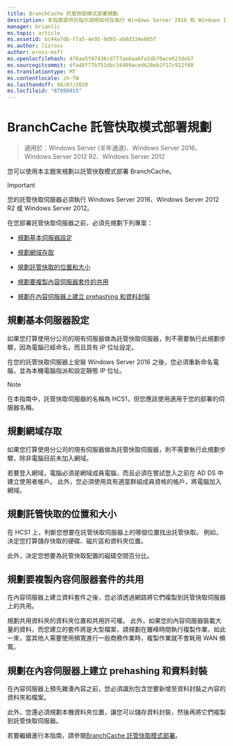 ```yaml
---
title: BranchCache 託管快取模式部署規劃
description: 本指南提供的指示說明如何在執行 Windows Server 2016 和 Windows 10 的電腦上，以託管快取模式部署 BranchCache。
manager: brianlic
ms.topic: article
ms.assetid: bc44a7db-f7a5-4e95-9d95-ab8d334e885f
ms.author: lizross
author: eross-msft
ms.openlocfilehash: 476aa5f87436cd777ae6aa6fa2db70ace623deb7
ms.sourcegitcommit: dfa48f77b751dbc34409aced628eb2f17c912f08
ms.translationtype: MT
ms.contentlocale: zh-TW
ms.lasthandoff: 08/07/2020
ms.locfileid: "87956015"
---
```

# <a name="branchcache-hosted-cache-mode-deployment-planning"></a>BranchCache 託管快取模式部署規劃

>適用於：Windows Server (半年通道)、Windows Server 2016、Windows Server 2012 R2、Windows Server 2012

您可以使用本主題來規劃以託管快取模式部署 BranchCache。

>[!IMPORTANT]
>您的託管快取伺服器必須執行 Windows Server 2016、Windows Server 2012 R2 或 Windows Server 2012。

在您部署託管快取伺服器之前，必須先規劃下列專案：

- [規劃基本伺服器設定](#bkmk_basic)

- [規劃網域存取](#bkmk_domain)

- [規劃託管快取的位置和大小](#bkmk_cachelocation)

- [規劃要複製內容伺服器套件的共用](#bkmk_package)

- [規劃在內容伺服器上建立 prehashing 和資料封裝](#bkmk_prehash)

## <a name="plan-basic-server-configuration"></a><a name="bkmk_basic"></a>規劃基本伺服器設定

如果您打算使用分公司的現有伺服器做為託管快取伺服器，則不需要執行此規劃步驟，因為電腦已經命名，而且具有 IP 位址設定。

在您的託管快取伺服器上安裝 Windows Server 2016 之後，您必須重新命名電腦，並為本機電腦指派和設定靜態 IP 位址。

>[!NOTE]
>在本指南中，託管快取伺服器的名稱為 HCS1，但您應該使用適用于您的部署的伺服器名稱。

## <a name="plan-domain-access"></a><a name="bkmk_domain"></a>規劃網域存取

如果您打算使用分公司的現有伺服器做為託管快取伺服器，則不需要執行此規劃步驟，除非電腦目前未加入網域。

若要登入網域，電腦必須是網域成員電腦，而且必須在嘗試登入之前在 AD DS 中建立使用者帳戶。 此外，您必須使用具有適當群組成員資格的帳戶，將電腦加入網域。

## <a name="plan-the-location-and-size-of-the-hosted-cache"></a><a name="bkmk_cachelocation"></a>規劃託管快取的位置和大小

在 HCS1 上，判斷您想要在託管快取伺服器上的哪個位置找出託管快取。 例如，決定您打算儲存快取的硬碟、磁片區和資料夾位置。

此外，決定您想要為託管快取配置的磁碟空間百分比。

## <a name="plan-the-share-to-which-the-content-server-packages-are-to-be-copied"></a><a name="bkmk_package"></a>規劃要複製內容伺服器套件的共用

在內容伺服器上建立資料套件之後，您必須透過網路將它們複製到託管快取伺服器上的共用。

規劃共用資料夾的資料夾位置和共用許可權。 此外，如果您的內容伺服器裝載大量的資料，而您建立的套件將是大型檔案，請規劃在離峰時間執行複製作業，如此一來，當其他人需要使用頻寬進行一般商務作業時，複製作業就不會耗用 WAN 頻寬。

## <a name="plan-prehashing-and-data-package-creation-on-content-servers"></a><a name="bkmk_prehash"></a>規劃在內容伺服器上建立 prehashing 和資料封裝

在內容伺服器上預先雜湊內容之前，您必須識別包含您要新增至資料封裝之內容的資料夾和檔案。

此外，您還必須規劃本機資料夾位置，讓您可以儲存資料封裝，然後再將它們複製到託管快取伺服器。

若要繼續進行本指南，請參閱[BranchCache 託管快取模式部署](4-Bc-Hcm-Deployment.md)。
